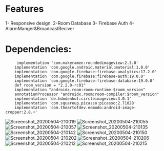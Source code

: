 # Features
1- Responsive design.
2-Room Database
3- Firebase Auth
4-AlarmManger&BroadcastReciver

# Dependencies:
```
     implementation 'com.makeramen:roundedimageview:2.3.0'
    implementation 'com.google.android.material:material:1.0.0'
    implementation 'com.google.firebase:firebase-analytics:17.2.0'
    implementation 'com.google.firebase:firebase-auth:19.0.0'
    implementation 'com.google.firebase:firebase-database:19.0.0'
    def room_version = "2.2.0-rc01"
    implementation "androidx.room:room-runtime:$room_version"
    annotationProcessor "androidx.room:room-compiler:$room_version"
    implementation 'de.hdodenhof:circleimageview:3.0.1'
    implementation 'com.squareup.picasso:picasso:2.71828'
    implementation 'com.theartofdev.edmodo:android-image-cropper:2.8.+'
```
![Screenshot_20200504-210019](https://user-images.githubusercontent.com/38887148/81243742-f905ba00-9010-11ea-845f-1d617fdc51be.jpg)
![Screenshot_20200504-210055](https://user-images.githubusercontent.com/38887148/81243746-facf7d80-9010-11ea-8ef3-695cacecffa0.jpg)
![Screenshot_20200504-210057](https://user-images.githubusercontent.com/38887148/81243747-facf7d80-9010-11ea-9993-1ed844409f3c.jpg)
![Screenshot_20200504-210135](https://user-images.githubusercontent.com/38887148/81243748-fb681400-9010-11ea-96e6-82203ce54554.jpg)
![Screenshot_20200504-210142](https://user-images.githubusercontent.com/38887148/81243749-fc994100-9010-11ea-9feb-7155825a6214.jpg)
![Screenshot_20200504-210150](https://user-images.githubusercontent.com/38887148/81243752-fc994100-9010-11ea-987a-e2032c01be24.jpg)
![Screenshot_20200504-210202](https://user-images.githubusercontent.com/38887148/81243753-fd31d780-9010-11ea-99b6-6be51e829bf3.jpg)
![Screenshot_20200504-210206](https://user-images.githubusercontent.com/38887148/81243754-fdca6e00-9010-11ea-9f12-a345253d2a78.jpg)
![Screenshot_20200504-210212](https://user-images.githubusercontent.com/38887148/81243755-fe630480-9010-11ea-960d-80888aaa6625.jpg)
![Screenshot_20200504-210215](https://user-images.githubusercontent.com/38887148/81243758-fefb9b00-9010-11ea-9302-940e66889c0c.jpg)



